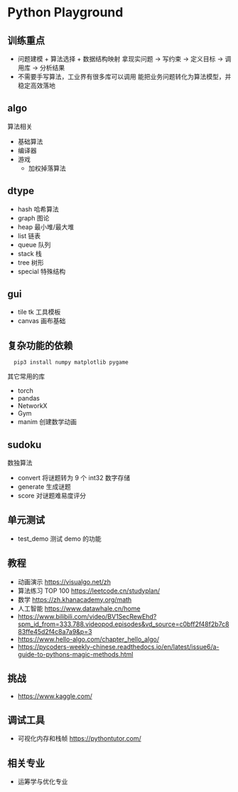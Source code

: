 # Python Playground

## 训练重点

- 问题建模 + 算法选择 + 数据结构映射
  拿现实问题 → 写约束 → 定义目标 → 调用库 → 分析结果
- 不需要手写算法，工业界有很多库可以调用
  能把业务问题转化为算法模型，并稳定高效落地

## algo

算法相关
- 基础算法
- 编译器
- 游戏
  - 加权掉落算法

## dtype

- hash 哈希算法
- graph 图论
- heap 最小堆/最大堆
- list 链表
- queue 队列
- stack 栈
- tree 树形
- special 特殊结构

## gui

- tile tk 工具模板
- canvas 画布基础

## 复杂功能的依赖
```shell
  pip3 install numpy matplotlib pygame
```
其它常用的库
- torch
- pandas
- NetworkX 
- Gym
- manim 创建数学动画

## sudoku

数独算法
- convert 将谜题转为 9 个 int32 数字存储
- generate 生成谜题
- score 对谜题难易度评分

## 单元测试

- test_demo 测试 demo 的功能


## 教程
- 动画演示 https://visualgo.net/zh
- 算法练习 TOP 100 https://leetcode.cn/studyplan/
- 数学 https://zh.khanacademy.org/math
- 人工智能 https://www.datawhale.cn/home
- https://www.bilibili.com/video/BV1SecRewEhd?spm_id_from=333.788.videopod.episodes&vd_source=c0bff2f48f2b7c883ffe45d2f4c8a7a9&p=3
- https://www.hello-algo.com/chapter_hello_algo/
- https://pycoders-weekly-chinese.readthedocs.io/en/latest/issue6/a-guide-to-pythons-magic-methods.html

## 挑战
- https://www.kaggle.com/

## 调试工具

- 可视化内存和栈帧 https://pythontutor.com/

## 相关专业
- 运筹学与优化专业